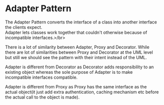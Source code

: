 # Adapter Pattern

The Adapter Pattern converts the interface of a class into another interface the clients expect.</br>
Adapter lets classes work together that couldn't otherwise because of incompatible interfaces.>/br>


There is a lot of similarity between Adapter, Proxy and Decorator.
While there are lot of similarities between Proxy and Decorator at the UML level but still we should see the pattern with their intent instead of the UML.</br>

Adapter is different from Decorator as Decorator adds responsibility to an existing object whereas the sole purpose of Adapter is to make incompatible interfaces compatible.</br>

Adapter is different from Proxy as Proxy has the same interface as the actual object(it just add extra authentication, caching mechanism etc before the actual call to the object is made).


